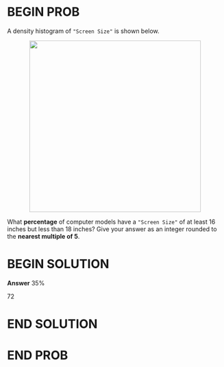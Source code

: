 # BEGIN PROB

A density histogram of `"Screen Size"` is shown below.

<center><img src="../../assets/images/wi24-quizzes/histogram.png" width=400></center>

What **percentage** of computer models have a `"Screen Size"` of at
least 16 inches but less than 18 inches? Give your answer as an integer
rounded to the **nearest multiple of 5**.

# BEGIN SOLUTION

**Answer** 35%

<average>72</average>

# END SOLUTION

# END PROB